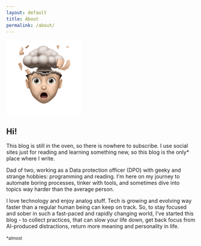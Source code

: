 ```yaml
---
layout: default
title: About
permalink: /about/
---
```


<img src="/assets/welcome.PNG" alt="memoji" width="200"/>

## Hi!

This blog is still in the oven, so there is nowhere to subscribe. I use social sites just for reading and learning something new, so this blog is the only* place where I write.

Dad of two, working as a Data protection officer (DPO) with geeky and strange hobbies: programming and reading. I'm here on my journey to automate boring processes, tinker with tools, and sometimes dive into topics way harder than the average person.

I love technology and enjoy analog stuff. Tech is growing and evolving way faster than a regular human being can keep on track. So, to stay focused and sober in such a fast-paced and rapidly changing world, I've started this blog - to collect practices, that can slow your life down, get back focus from AI-produced distractions, return more meaning and personality in life.

<small>*almost</small>
